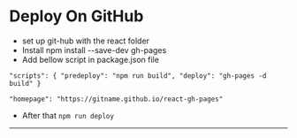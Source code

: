 # Deploy On GitHub

- set up git-hub with the react folder
- Install npm install --save-dev gh-pages
- Add bellow script in package.json file

`
"scripts": {
  "predeploy": "npm run build",
  "deploy": "gh-pages -d build"
}
`

`
"homepage": "https://gitname.github.io/react-gh-pages"
`

- After that `npm run deploy`

---


